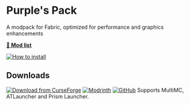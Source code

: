 # Purple's Pack

A modpack for Fabric, optimized for performance and graphics enhancements

[**📜 Mod list**](modlist.md)

[![How to install](https://i.ibb.co/FbKTDYs/github.png)](how-to.md)

## Downloads

[![Download from CurseForge](https://cf.way2muchnoise.eu/full_fabulously-optimized_downloads%20on%20CurseForge.svg?badge_style=for_the_badge)](LINK) [![Modrinth](https://img.shields.io/modrinth/dt/fabulously-optimized?logo=modrinth&color=darkgreen&label=Download%20from%20Modrinth&style=for-the-badge)](LINK) [![GitHub](hhttps://ibb.co/QmzP5Nh?logo=github&color=black)](https://github.com/PrpleMoon/Purples-Pack/releases/tag/download)
Supports MultiMC, ATLauncher and Prism Launcher.
